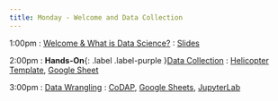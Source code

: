 ```yaml
---
title: Monday - Welcome and Data Collection
---
```


1:00pm
: [Welcome & What is Data Science?](#)
  : [Slides](#)

2:00pm
: **Hands-On**{: .label .label-purple }[Data Collection](#)
  : [Helicopter Template](#), [Google Sheet](#)

3:00pm
: [Data Wrangling](#)
  : [CoDAP](#), [Google Sheets](#), [JupyterLab](#)
